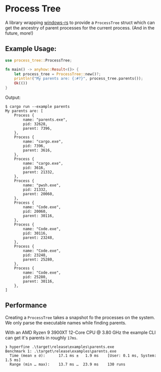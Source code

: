 # Process Tree

A library wrapping [windows-rs](https://crates.io/crates/windows) to provide a `ProcessTree` struct which can get the ancestry of parent processes for the current process. (And in the future, more!)

## Example Usage:
```rust
use process_tree::ProcessTree;

fn main() -> anyhow::Result<()> {
    let process_tree = ProcessTree::new()?;
    println!("My parents are: {:#?}", process_tree.parents());
    Ok(())
}
```

Output:
```shell
$ cargo run --example parents
My parents are: [
    Process {
        name: "parents.exe",
        pid: 32628,
        parent: 7396,
    },
    Process {
        name: "cargo.exe",
        pid: 7396,
        parent: 3616,
    },
    Process {
        name: "cargo.exe",
        pid: 3616,
        parent: 21332,
    },
    Process {
        name: "pwsh.exe",
        pid: 21332,
        parent: 20060,
    },
    Process {
        name: "Code.exe",
        pid: 20060,
        parent: 30116,
    },
    Process {
        name: "Code.exe",
        pid: 30116,
        parent: 23248,
    },
    Process {
        name: "Code.exe",
        pid: 23248,
        parent: 25280,
    },
    Process {
        name: "Code.exe",
        pid: 25280,
        parent: 30116,
    },
]
```

## Performance
Creating a `ProcessTree` takes a snapshot fo the processes on the system. We only parse the executable names while finding parents.

With an AMD Ryzen 9 3900XT 12-Core CPU @ 3.80 GHz the example CLI can get it's parents in roughly `17ms`.
```
❯ hyperfine .\target\release\examples\parents.exe
Benchmark 1: .\target\release\examples\parents.exe
  Time (mean ± σ):      17.1 ms ±   1.9 ms    [User: 0.1 ms, System: 1.5 ms]
  Range (min … max):    13.7 ms …  23.9 ms    130 runs
```